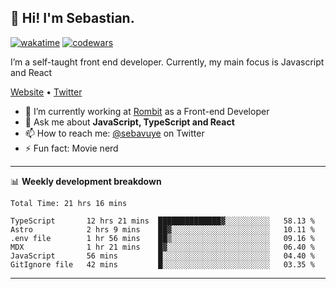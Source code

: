 ## 👋 Hi! I'm Sebastian.

[![wakatime](https://wakatime.com/badge/user/df0036c6-328a-4a39-be9b-e49417ed22a1.svg)](https://wakatime.com/@df0036c6-328a-4a39-be9b-e49417ed22a1)
[![codewars](https://www.codewars.com/users/sebavuye/badges/small)](https://www.codewars.com/users/sebavuye)

I’m a self-taught front end developer. Currently, my main focus is Javascript and React

[Website](https://sebastianvuye.be) • [Twitter](https://twitter.com/sebavuye)

- 🔭 I’m currently working at [Rombit](https://rombit.com/) as a Front-end Developer
- 💬 Ask me about **JavaScript, TypeScript and React**
- 📫 How to reach me: [@sebavuye](https://twitter.com/sebavuye) on Twitter
- ⚡ Fun fact: Movie nerd

-------

📊 **Weekly development breakdown**

<!--START_SECTION:waka-->

```text
Total Time: 21 hrs 16 mins

TypeScript       12 hrs 21 mins  ██████████████▓░░░░░░░░░░   58.13 %
Astro            2 hrs 9 mins    ██▓░░░░░░░░░░░░░░░░░░░░░░   10.11 %
.env file        1 hr 56 mins    ██▒░░░░░░░░░░░░░░░░░░░░░░   09.16 %
MDX              1 hr 21 mins    █▓░░░░░░░░░░░░░░░░░░░░░░░   06.40 %
JavaScript       56 mins         █░░░░░░░░░░░░░░░░░░░░░░░░   04.40 %
GitIgnore file   42 mins         █░░░░░░░░░░░░░░░░░░░░░░░░   03.35 %
```

<!--END_SECTION:waka-->
-------
